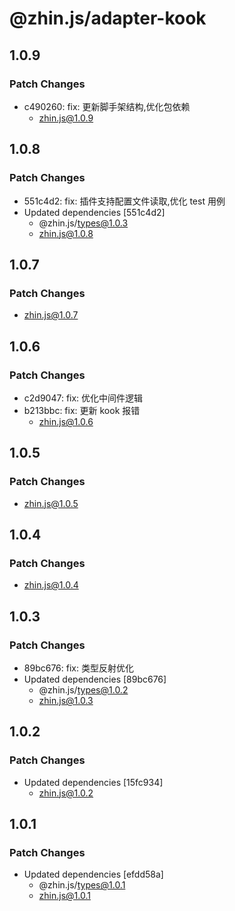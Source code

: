 # @zhin.js/adapter-kook

## 1.0.9

### Patch Changes

- c490260: fix: 更新脚手架结构,优化包依赖
  - zhin.js@1.0.9

## 1.0.8

### Patch Changes

- 551c4d2: fix: 插件支持配置文件读取,优化 test 用例
- Updated dependencies [551c4d2]
  - @zhin.js/types@1.0.3
  - zhin.js@1.0.8

## 1.0.7

### Patch Changes

- zhin.js@1.0.7

## 1.0.6

### Patch Changes

- c2d9047: fix: 优化中间件逻辑
- b213bbc: fix: 更新 kook 报错
  - zhin.js@1.0.6

## 1.0.5

### Patch Changes

- zhin.js@1.0.5

## 1.0.4

### Patch Changes

- zhin.js@1.0.4

## 1.0.3

### Patch Changes

- 89bc676: fix: 类型反射优化
- Updated dependencies [89bc676]
  - @zhin.js/types@1.0.2
  - zhin.js@1.0.3

## 1.0.2

### Patch Changes

- Updated dependencies [15fc934]
  - zhin.js@1.0.2

## 1.0.1

### Patch Changes

- Updated dependencies [efdd58a]
  - @zhin.js/types@1.0.1
  - zhin.js@1.0.1
